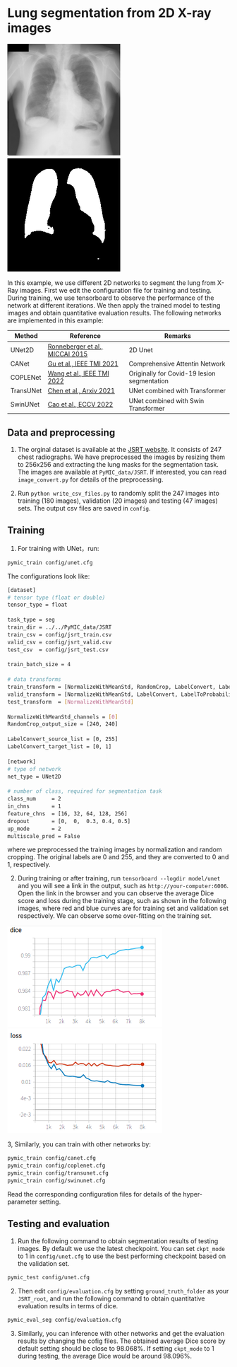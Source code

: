 # Lung segmentation from 2D X-ray images

![image_example](./picture/JPCLN002.png)
![label_example](./picture/JPCLN002_seg.png)

In this example, we use different 2D networks to segment the lung from X-Ray images. First we edit the configuration file for training and testing. During training, we use tensorboard to observe the performance of the network at different iterations. We then apply the trained model to testing images and obtain quantitative evaluation results. The following networks are implemented in this example:

|Method|Reference|Remarks|
|---|---|---|
|UNet2D|[Ronneberger et al., MICCAI 2015][unet_paper]| 2D Unet|
|CANet| [Gu et al., IEEE TMI 2021][canet_paper]| Comprehensive Attentin Network|
|COPLENet|[Wang et al., IEEE TMI 2022][coplenet_paper]| Originally for Covid-19 lesion segmentation|
|TransUNet|[Chen et al., Arxiv 2021][transuent_paper] | UNet combined with Transformer |
|SwinUNet|[Cao et al., ECCV 2022][swinunet_paper] |  UNet combined with Swin Transformer |


[unet_paper]:https://link.springer.com/chapter/10.1007/978-3-319-24574-4_28
[canet_paper]:https://doi.org/10.1109/tmi.2020.3035253
[coplenet_paper]:https://ieeexplore.ieee.org/document/9109297
[transuent_paper]:https://arxiv.org/abs/2102.04306
[swinunet_paper]:https://link.springer.com/chapter/10.1007/978-3-031-25066-8_9

## Data and preprocessing
1. The orginal dataset is available at the [JSRT website][jsrt_link]. It consists of 247 chest radiographs. We have preprocessed the images by resizing them to 256x256 and extracting the lung masks for the segmentation task. The images are available at `PyMIC_data/JSRT`. If interested, you can read `image_convert.py` for details of the preprocessing.  

5. Run `python write_csv_files.py` to randomly split the 247 images into training (180 images), validation (20 images) and testing (47 images) sets. The output csv files are saved in `config`.

[jsrt_link]:http://db.jsrt.or.jp/eng.php

## Training
1. For training with UNet，run:
 
```bash
pymic_train config/unet.cfg
```

The configurations look like:
```bash
[dataset]
# tensor type (float or double)
tensor_type = float

task_type = seg
train_dir = ../../PyMIC_data/JSRT
train_csv = config/jsrt_train.csv
valid_csv = config/jsrt_valid.csv
test_csv  = config/jsrt_test.csv

train_batch_size = 4

# data transforms
train_transform = [NormalizeWithMeanStd, RandomCrop, LabelConvert, LabelToProbability]
valid_transform = [NormalizeWithMeanStd, LabelConvert, LabelToProbability]
test_transform  = [NormalizeWithMeanStd]

NormalizeWithMeanStd_channels = [0]
RandomCrop_output_size = [240, 240]

LabelConvert_source_list = [0, 255]
LabelConvert_target_list = [0, 1]

[network]
# type of network
net_type = UNet2D

# number of class, required for segmentation task
class_num     = 2
in_chns       = 1
feature_chns  = [16, 32, 64, 128, 256]
dropout       = [0,  0,  0.3, 0.4, 0.5]
up_mode       = 2
multiscale_pred = False
```
where we preprocessed the training images by normalization and random cropping. The original labels are 0 and 255, and they are converted to 0 and 1, respectively. 

2. During training or after training, run `tensorboard --logdir model/unet` and you will see a link in the output, such as `http://your-computer:6006`. Open the link in the browser and you can observe the average Dice score and loss during the training stage, such as shown in the following images, where red and blue curves are for training set and validation set respectively. We can observe some over-fitting on the training set. 

![avg_dice](./picture/jsrt_avg_dice.png)
![avg_loss](./picture/jsrt_avg_loss.png)


3, Similarly, you can train with other networks by:
```bash
pymic_train config/canet.cfg
pymic_train config/coplenet.cfg
pymic_train config/transunet.cfg
pymic_train config/swinunet.cfg
```

Read the corresponding configuration files for details of the hyper-parameter setting.

## Testing and evaluation
1. Run the following command to obtain segmentation results of testing images. By default we use the latest checkpoint. You can set `ckpt_mode` to 1 in `config/unet.cfg` to use the best performing checkpoint based on the validation set.

```bash
pymic_test config/unet.cfg
```

2. Then edit `config/evaluation.cfg` by setting `ground_truth_folder` as your `JSRT_root`, and run the following command to obtain quantitative evaluation results in terms of dice. 

```bash
pymic_eval_seg config/evaluation.cfg
```

3. Similarly, you can inference with other networks and get the evaluation results by changing the cofig files.
The obtained average Dice score by default setting should be close to 98.068%. If setting `ckpt_mode` to 1 during testing, the average Dice would be around 98.096%. 
